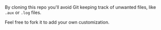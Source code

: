 By cloning this repo you'll avoid Git keeping track of unwanted files, like `.aux` or `.log` files.

Feel free to fork it to add your own customization.